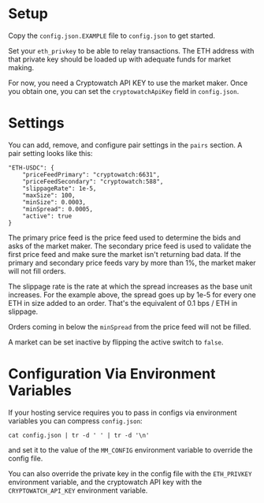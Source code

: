 # Setup

Copy the `config.json.EXAMPLE` file to `config.json` to get started. 

Set your `eth_privkey` to be able to relay transactions. The ETH address with that private key should be loaded up with adequate funds for market making.

For now, you need a Cryptowatch API KEY to use the market maker. Once you obtain one, you can set the `cryptowatchApiKey` field in `config.json`.

# Settings

You can add, remove, and configure pair settings in the `pairs` section. A pair setting looks like this:

```
"ETH-USDC": {
    "priceFeedPrimary": "cryptowatch:6631",
    "priceFeedSecondary": "cryptowatch:588",
    "slippageRate": 1e-5,
    "maxSize": 100,
    "minSize": 0.0003,
    "minSpread": 0.0005,
    "active": true
}
```

The primary price feed is the price feed used to determine the bids and asks of the market maker. The secondary price feed is used to validate the first price feed and make sure the market isn't returning bad data. If the primary and secondary price feeds vary by more than 1%, the market maker will not fill orders. 

The slippage rate is the rate at which the spread increases as the base unit increases. For the example above, the spread goes up by 1e-5 for every one ETH in size added to an order. That's the equivalent of 0.1 bps / ETH in slippage. 

Orders coming in below the `minSpread` from the price feed will not be filled. 

A market can be set inactive by flipping the active switch to `false`. 

# Configuration Via Environment Variables

If your hosting service requires you to pass in configs via environment variables you can compress `config.json`:

```
cat config.json | tr -d ' ' | tr -d '\n'
```

and set it to the value of the `MM_CONFIG` environment variable to override the config file.

You can also override the private key in the config file with the `ETH_PRIVKEY` environment variable, and the cryptowatch API key with the `CRYPTOWATCH_API_KEY` environment variable. 
